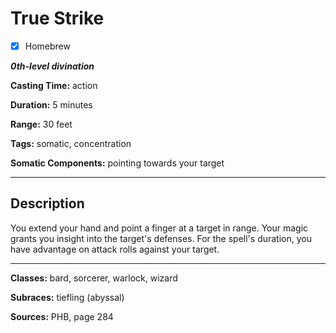 # True Strike

- [x] Homebrew

***0th-level divination***

**Casting Time:** action

**Duration:** 5 minutes

**Range:** 30 feet

**Tags:** somatic, concentration

**Somatic Components:** pointing towards your target

---

## Description
You extend your hand and point a finger at a target in range. Your magic grants you insight into the target's defenses. For the spell's duration, you have advantage on attack rolls against your target.

---

**Classes:** bard, sorcerer, warlock, wizard

**Subraces:** tiefling (abyssal)

**Sources:** PHB, page 284
